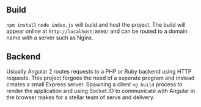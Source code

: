 
## Build

`npm install`
`node index.js` will build and host the project. 
The build will appear online at `http://localhost:8080/` and can be routed to a domain name with a server such as Nginx.

## Backend

Usiually Angular 2 routes requests to a PHP or Ruby backend using HTTP requests. This project forgoes the need of a seperate program and instead creates a small Express server. Spawning a client `ng build` process to render the application and using Socket.IO to communicate with Angular in the browser makes for a stellar team of serve and delivery.
